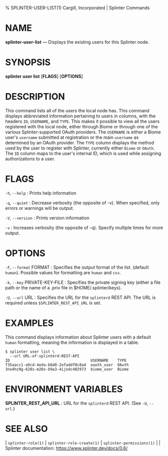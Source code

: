 % SPLINTER-USER-LIST(1) Cargill, Incorporated | Splinter Commands
<!--
  Copyright 2018-2021 Cargill Incorporated
  Licensed under Creative Commons Attribution 4.0 International License
  https://creativecommons.org/licenses/by/4.0/
-->

NAME
====

**splinter-user-list** — Displays the existing users for this Splinter node.

SYNOPSIS
========
**splinter user list** \[**FLAGS**\] \[**OPTIONS**\]

DESCRIPTION
===========
This command lists all of the users the local node has. This command
displays abbreviated information pertaining to users in columns, with the
headers `ID`, `USERNAME`, and `TYPE`. This makes it possible to view all the
users registered with the local node, either through Biome or through one of
the various Splinter-supported OAuth providers. The `USERNAME` is either a
Biome user's `username` submitted at registration or the main `username` as
determined by an OAuth provider. The `TYPE` column displays the method used by
the user to register with Splinter, currently either `Biome` or `OAuth`. The
`ID` column maps to the user's internal ID, which is used while assigning
authorizations to a user.

FLAGS
=====
`-h`, `--help`
: Prints help information

`-q`, `--quiet`
: Decrease verbosity (the opposite of -v). When specified, only errors or
  warnings will be output.

`-V`, `--version`
: Prints version information

`-v`
: Increases verbosity (the opposite of -q). Specify multiple times for more
  output.

OPTIONS
=======
`-F`, `--format` FORMAT
: Specifies the output format of the list. (default `human`). Possible values
  for formatting are `human` and `csv`.

`-k`, `--key` PRIVATE-KEY-FILE
: Specifies the private signing key (either a file path or the name of a
  .priv file in $HOME/.splinter/keys).

`-U`, `--url` URL
: Specifies the URL for the `splinterd` REST API. The URL is required unless
  `$SPLINTER_REST_API_URL` is set.

EXAMPLES
========
This command displays information about Splinter users with a default `human`
formatting, meaning the information is displayed in a table.

```
$ splinter user list \
  --url URL-of-splinterd-REST-API
ID                                    USERNAME    TYPE
f35aacc1-a9cd-4eda-b6d0-2efaddf0c8a4  oauth_user  OAuth
3no4hz9g-628s-m20x-b9a3-4ijodc402973  biome_user  Biome
```

ENVIRONMENT VARIABLES
=====================
**SPLINTER_REST_API_URL**
: URL for the `splinterd` REST API. (See `-U`, `--url`.)

SEE ALSO
========
| `splinter-role(1)`
| `splinter-role-create(1)`
| `splinter-permissions(1)`
|
| Splinter documentation: https://www.splinter.dev/docs/0.6/
